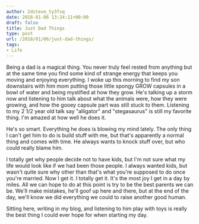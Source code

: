 ```yaml
---
author: 2dsteve_ty3fxq
date: 2018-01-06 13:24:11+00:00
draft: false
title: Just Dad Things
type: post
url: /2018/01/06/just-dad-things/
tags:
- Life
---
```


Being a dad is a magical thing. You never truly feel rested from anything but at the same time you find some kind of strange energy that keeps you moving and enjoying everything. I woke up this morning to find my son downstairs with him mom putting those little spongy GROW capsules in a bowl of water and being mystified at how they grow. He's talking up a storm now and listening to him talk about what the animals were, how they were growing, and how the gooey capsule part was still stuck to them. Listening to my 2 1/2 year old talk say "alligator" and "stegasaurus" is still my favorite thing. I'm amazed at how well he does it.

He's so smart. Everything he does is blowing my mind lately. The only thing I can't get him to do is build stuff with me, but that's apparently a normal thing and comes with time. He always wants to knock stuff over, but who could really blame him.

I totally get why people decide not to have kids, but I'm not sure what my life would look like if we had been those people. I always wanted kids, but wasn't quite sure why other than that's what you're supposed to do once you're married. Now I get it. I totally get it. It's the most joy I get in a day by miles. All we can hope to do at this point is try to be the best parents we can be. We'll make mistakes, he'll goof up here and there, but at the end of the day, we'll know we did everything we could to raise another good human.

Sitting here, writing in my blog, and listening to him play with toys is really the best thing I could ever hope for when starting my day.
